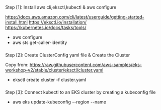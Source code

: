 Step [1]: Install aws cli,eksctl,kubectl & aws configure

https://docs.aws.amazon.com/cli/latest/userguide/getting-started-install.html
https://eksctl.io/installation/
https://kubernetes.io/docs/tasks/tools/

- aws configure
- aws sts get-caller-identity

###

Step [2]: Create ClusterConfig yaml file & Create the Cluster

Copy from: https://raw.githubusercontent.com/aws-samples/eks-workshop-v2/stable/cluster/eksctl/cluster.yaml

- eksctl create cluster -f cluster.yaml

###

Step [3]: Connect kubectl to an EKS cluster by creating a kubeconfig file

- aws eks update-kubeconfig --region <region> --name <cluster-name>


